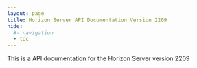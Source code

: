 ```yaml
---
layout: page
title: Horizon Server API Documentation Version 2209
hide:
  #- navigation
  - toc
---
```


This is a API documentation for the Horizon Server version 2209

<swagger-ui src="rest-api-swagger-docs.json"/>
